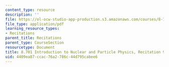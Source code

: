 ```yaml
---
content_type: resource
description: ''
file: https://ol-ocw-studio-app-production.s3.amazonaws.com/courses/8-701-introduction-to-nuclear-and-particle-physics-fall-2020/4409ea87ccac76a2786c44d795cabee6_MIT8_701f20_rec9.pdf
file_type: application/pdf
learning_resource_types:
- Recitations
parent_title: Recitations
parent_type: CourseSection
resourcetype: Document
title: 8.701 Introduction to Nuclear and Particle Physics, Recitation 9
uid: 4409ea87-ccac-76a2-786c-44d795cabee6
---
```


